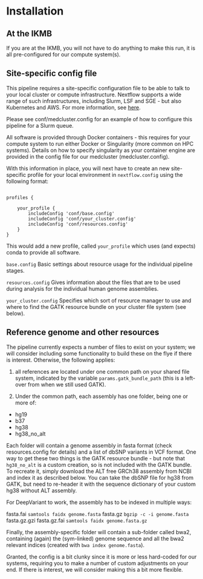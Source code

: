 # Installation

## At the IKMB

If you are at the IKMB, you will not have to do anything to make this run, it is all pre-configured for our compute system(s).
 
## Site-specific config file

This pipeline requires a site-specific configuration file to be able to talk to your local cluster or compute infrastructure. Nextflow supports a wide
range of such infrastructures, including Slurm, LSF and SGE - but also Kubernetes and AWS. For more information, see [here](https://www.nextflow.io/docs/latest/executor.html).

Please see conf/medcluster.config for an example of how to configure this pipeline for a Slurm queue.

All software is provided through Docker containers - this requires for your compute system to run either Docker or Singularity (more common on HPC systems). Details on how to specify singularity as your container engine are provided in the config file for our medcluster (medcluster.config).

With this information in place, you will next have to create an new site-specific profile for your local environment in `nextflow.config` using the following format:

```

profiles {
	
	your_profile {
		includeConfig 'conf/base.config'
		includeConfig 'conf/your_cluster.config'
		includeConfig 'conf/resources.config'
	}
}

```

This would add a new profile, called `your_profile` which uses (and expects) conda to provide all software. 

`base.config` Basic settings about resource usage for the individual pipeline stages. 

`resources.config` Gives information about the files that are to be used during analysis for the individual human genome assemblies. 

`your_cluster.config` Specifies which sort of resource manager to use and where to find the GATK resource bundle on your cluster file system (see below).

## Reference genome and other resources

The pipeline currently expects a number of files to exist on your system; we will consider including some functionality to build these on the flye if there is interest. Otherwise, the following applies:

1) all references are located under one common path on your shared file system, indicated by the variable `params.gatk_bundle_path` (this is a left-over from when we still used GATK). 

2) Under the common path, each assembly has one folder, being one or more of:

* hg19
* b37
* hg38
* hg38_no_alt

Each folder will contain a genome assembly in fasta format (check resources.config for details) and a list of dbSNP variants in VCF format. One way to get these two things is the GATK resource bundle - but note that `hg38_no_alt` is 
a custom creation, so is not included with the GATK bundle. To recreate it, simply download the ALT free GRCh38 assembly from NCBI and index it as described below. You can take the dbSNP file for hg38 from GATK, but need to re-header it with the sequence dictionary of your custom hg38 without ALT assembly.

For DeepVariant to work, the assembly has to be indexed in multiple ways:

fasta.fai `samtools faidx genome.fasta`
fasta.gz `bgzip -c -i genome.fasta`
fasta.gz.gzi
fasta.gz.fai `samtools faidx genome.fasta.gz`

Finally, the assembly-specific folder will contain a sub-folder called bwa2, containing (again) the (sym-linked) genome sequence and all the bwa2 relevant indices (created with `bwa index genome.fasta`).

Granted, the config is a bit clunky since it is more or less hard-coded for our systems, requiring you to make a number of custom adjustments on your end. If there is interest, we will consider making this a bit more flexible. 


